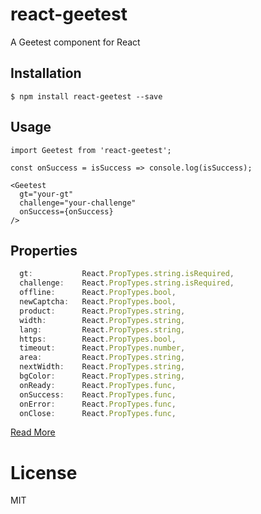 # react-geetest

A Geetest component for React

## Installation

```
$ npm install react-geetest --save
```

## Usage

``` react
import Geetest from 'react-geetest';

const onSuccess = isSuccess => console.log(isSuccess);

<Geetest
  gt="your-gt"
  challenge="your-challenge"
  onSuccess={onSuccess}
/>
```

## Properties

``` javascript
  gt:           React.PropTypes.string.isRequired,
  challenge:    React.PropTypes.string.isRequired,
  offline:      React.PropTypes.bool,
  newCaptcha:   React.PropTypes.bool,
  product:      React.PropTypes.string,
  width:        React.PropTypes.string,
  lang:         React.PropTypes.string,
  https:        React.PropTypes.bool,
  timeout:      React.PropTypes.number,
  area:         React.PropTypes.string,
  nextWidth:    React.PropTypes.string,
  bgColor:      React.PropTypes.string,
  onReady:      React.PropTypes.func,
  onSuccess:    React.PropTypes.func,
  onError:      React.PropTypes.func,
  onClose:      React.PropTypes.func,
```

[Read More](https://docs.geetest.com/install/deploy/client/web)

# License

MIT
